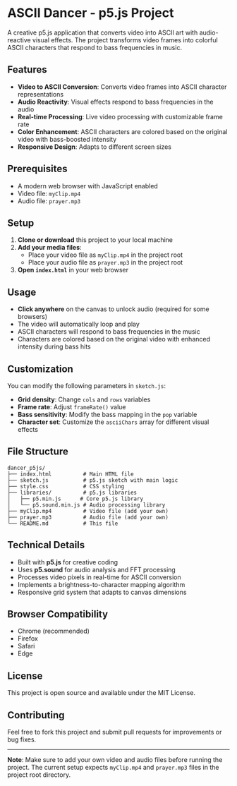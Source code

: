 # ASCII Dancer - p5.js Project

A creative p5.js application that converts video into ASCII art with audio-reactive visual effects. The project transforms video frames into colorful ASCII characters that respond to bass frequencies in music.

## Features

- **Video to ASCII Conversion**: Converts video frames into ASCII character representations
- **Audio Reactivity**: Visual effects respond to bass frequencies in the audio
- **Real-time Processing**: Live video processing with customizable frame rate
- **Color Enhancement**: ASCII characters are colored based on the original video with bass-boosted intensity
- **Responsive Design**: Adapts to different screen sizes

## Prerequisites

- A modern web browser with JavaScript enabled
- Video file: `myClip.mp4`
- Audio file: `prayer.mp3`

## Setup

1. **Clone or download** this project to your local machine
2. **Add your media files**:
   - Place your video file as `myClip.mp4` in the project root
   - Place your audio file as `prayer.mp3` in the project root
3. **Open `index.html`** in your web browser

## Usage

- **Click anywhere** on the canvas to unlock audio (required for some browsers)
- The video will automatically loop and play
- ASCII characters will respond to bass frequencies in the music
- Characters are colored based on the original video with enhanced intensity during bass hits

## Customization

You can modify the following parameters in `sketch.js`:

- **Grid density**: Change `cols` and `rows` variables
- **Frame rate**: Adjust `frameRate()` value
- **Bass sensitivity**: Modify the bass mapping in the `pop` variable
- **Character set**: Customize the `asciiChars` array for different visual effects

## File Structure

```
dancer_p5js/
├── index.html          # Main HTML file
├── sketch.js           # p5.js sketch with main logic
├── style.css           # CSS styling
├── libraries/          # p5.js libraries
│   ├── p5.min.js      # Core p5.js library
│   └── p5.sound.min.js # Audio processing library
├── myClip.mp4          # Video file (add your own)
├── prayer.mp3          # Audio file (add your own)
└── README.md           # This file
```

## Technical Details

- Built with **p5.js** for creative coding
- Uses **p5.sound** for audio analysis and FFT processing
- Processes video pixels in real-time for ASCII conversion
- Implements a brightness-to-character mapping algorithm
- Responsive grid system that adapts to canvas dimensions

## Browser Compatibility

- Chrome (recommended)
- Firefox
- Safari
- Edge

## License

This project is open source and available under the MIT License.

## Contributing

Feel free to fork this project and submit pull requests for improvements or bug fixes.

---

**Note**: Make sure to add your own video and audio files before running the project. The current setup expects `myClip.mp4` and `prayer.mp3` files in the project root directory.